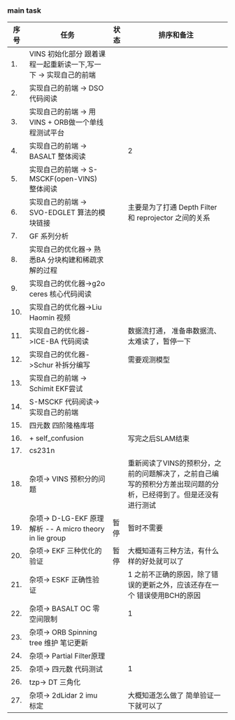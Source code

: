 <!--
 * @Author: Liu Weilong
 * @Date: 2021-05-24 08:05:08
 * @LastEditors: Liu Weilong
 * @LastEditTime: 2021-05-24 12:42:24
 * @Description: 
-->

### main task

序号|任务|状态|排序和备注
---|---|---|---
1.  |VINS 初始化部分 跟着课程一起重新读一下,写一下 -> 实现自己的前端||
2.  |实现自己的前端  -> DSO 代码阅读||
3.  |实现自己的前端 -> 用VINS + ORB做一个单线程测试平台 ||
4.  |实现自己的前端 -> BASALT 整体阅读||2
5.  |实现自己的前端 -> S-MSCKF(open-VINS) 整体阅读||
6.  |实现自己的前端 -> SVO-EDGLET 算法的模块链接||主要是为了打通 Depth Filter 和 reprojector 之间的关系
7.  |GF 系列分析 ||
8.  |实现自己的优化器-> 熟悉BA 分块构建和稀疏求解的过程||
9.  |实现自己的优化器->g2o ceres 核心代码阅读||
10. |实现自己的优化器->Liu Haomin 视频 ||
11. |实现自己的优化器->ICE-BA 代码阅读||数据流打通， 准备串数据流、太难读了，暂停一下
12. |实现自己的优化器->Schur 补拆分编写||需要观测模型
13. |实现自己的前端 -> Schimit EKF尝试||
14. |S-MSCKF 代码阅读-> 实现自己的前端||
15. |四元数 四阶隆格库塔||
16. |+ self_confusion ||写完之后SLAM结束
17. |cs231n||
18. |杂项-> VINS 预积分的问题 || 重新阅读了VINS的预积分，之前的问题解决了，之前自己编写的预积分方差出现问题的分析，已经得到了。但是还没有进行测试
19. |杂项-> D-LG-EKF 原理解析 -- A micro theory in lie group|暂停|暂时不需要
20. |杂项-> EKF 三种优化的验证|暂停| 大概知道有三种方法，有什么样的好处就可以了
21. |杂项-> ESKF 正确性验证||1 之前不正确的原因，除了错误的更新之外，应该还存在一个 错误使用BCH的原因
22. |杂项-> BASALT OC 零空间限制||1
23. |杂项-> ORB Spinning tree 维护 笔记更新||
24. |杂项-> Partial Filter原理||
25. |杂项-> 四元数 代码测试||1 
26. |tzp-> DT 三角化||
27. |杂项-> 2dLidar 2 imu 标定||大概知道怎么做了 简单验证一下就可以了